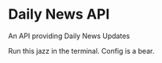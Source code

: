 # Daily News API

An API providing Daily News Updates

Run this jazz in the terminal. Config is a bear. 